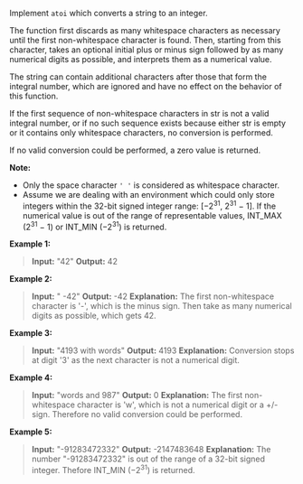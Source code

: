Implement `atoi` which converts a string to an integer.

The function first discards as many whitespace characters as necessary until the first non-whitespace character is found. Then, starting from this character, takes an optional initial plus or minus sign followed by as many numerical digits as possible, and interprets them as a numerical value.

The string can contain additional characters after those that form the integral number, which are ignored and have no effect on the behavior of this function.

If the first sequence of non-whitespace characters in str is not a valid integral number, or if no such sequence exists because either str is empty or it contains only whitespace characters, no conversion is performed.

If no valid conversion could be performed, a zero value is returned.

**Note:**

- Only the space character `' '` is considered as whitespace character.
- Assume we are dealing with an environment which could only store integers within the 32-bit signed integer range: [−2<sup>31</sup>, 2<sup>31</sup> − 1]. If the numerical value is out of the range of representable values, INT_MAX (2<sup>31</sup> − 1) or INT_MIN (−2<sup>31</sup>) is returned.

**Example 1:**

> **Input:** "42"
> **Output:** 42

**Example 2:**

> **Input:** " -42"
> **Output:** -42
> **Explanation:** The first non-whitespace character is '-', which is the minus sign.
> Then take as many numerical digits as possible, which gets 42.

**Example 3:**

> **Input:** "4193 with words"
> **Output:** 4193
> **Explanation:** Conversion stops at digit '3' as the next character is not a numerical digit.

**Example 4:**

> **Input:** "words and 987"
> **Output:** 0
> **Explanation:** The first non-whitespace character is 'w', which is not a numerical
> digit or a +/- sign. Therefore no valid conversion could be performed.

**Example 5:**

> **Input:** "-91283472332"
> **Output:** -2147483648
> **Explanation:** The number "-91283472332" is out of the range of a 32-bit signed integer.
> Thefore INT_MIN (−2<sup>31</sup>) is returned.
